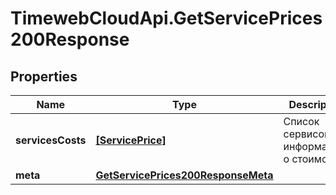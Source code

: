 # TimewebCloudApi.GetServicePrices200Response

## Properties

Name | Type | Description | Notes
------------ | ------------- | ------------- | -------------
**servicesCosts** | [**[ServicePrice]**](ServicePrice.md) | Список сервисов с информацией о стоимости | 
**meta** | [**GetServicePrices200ResponseMeta**](GetServicePrices200ResponseMeta.md) |  | 


